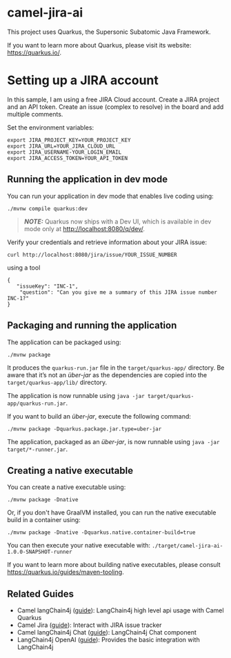 # camel-jira-ai

This project uses Quarkus, the Supersonic Subatomic Java Framework.

If you want to learn more about Quarkus, please visit its website: <https://quarkus.io/>.

# Setting up a JIRA account

In this sample, I am using a free JIRA Cloud account.
Create a JIRA project and an API token.
Create an issue (complex to resolve) in the board and add multiple comments.

Set the environment variables:

```shell script
export JIRA_PROJECT_KEY=YOUR_PROJECT_KEY
export JIRA_URL=YOUR_JIRA_CLOUD_URL
export JIRA_USERNAME-YOUR_LOGIN_EMAIL
export JIRA_ACCESS_TOKEN=YOUR_API_TOKEN
```


## Running the application in dev mode

You can run your application in dev mode that enables live coding using:

```shell script
./mvnw compile quarkus:dev
```

> **_NOTE:_**  Quarkus now ships with a Dev UI, which is available in dev mode only at <http://localhost:8080/q/dev/>.

Verify your credentials and retrieve information about your JIRA issue:

```shell script
curl http://localhost:8080/jira/issue/YOUR_ISSUE_NUMBER
```

using a tool
```shell script
{
   "issueKey": "INC-1",
    "question": "Can you give me a summary of this JIRA issue number INC-1?"
}

```

## Packaging and running the application

The application can be packaged using:

```shell script
./mvnw package
```

It produces the `quarkus-run.jar` file in the `target/quarkus-app/` directory.
Be aware that it’s not an _über-jar_ as the dependencies are copied into the `target/quarkus-app/lib/` directory.

The application is now runnable using `java -jar target/quarkus-app/quarkus-run.jar`.

If you want to build an _über-jar_, execute the following command:

```shell script
./mvnw package -Dquarkus.package.jar.type=uber-jar
```

The application, packaged as an _über-jar_, is now runnable using `java -jar target/*-runner.jar`.

## Creating a native executable

You can create a native executable using:

```shell script
./mvnw package -Dnative
```

Or, if you don't have GraalVM installed, you can run the native executable build in a container using:

```shell script
./mvnw package -Dnative -Dquarkus.native.container-build=true
```

You can then execute your native executable with: `./target/camel-jira-ai-1.0.0-SNAPSHOT-runner`

If you want to learn more about building native executables, please consult <https://quarkus.io/guides/maven-tooling>.

## Related Guides

- Camel langChain4j ([guide](https://camel.apache.org/camel-quarkus/latest/reference/extensions/langchain4j.html)): LangChain4j high level api usage with Camel Quarkus
- Camel Jira ([guide](https://camel.apache.org/camel-quarkus/latest/reference/extensions/jira.html)): Interact with JIRA issue tracker
- Camel langChain4j Chat ([guide](https://camel.apache.org/camel-quarkus/latest/reference/extensions/langchain4j-chat.html)): LangChain4j Chat component
- LangChain4j OpenAI ([guide](https://docs.quarkiverse.io/quarkus-langchain4j/dev/index.html)): Provides the basic integration with LangChain4j

